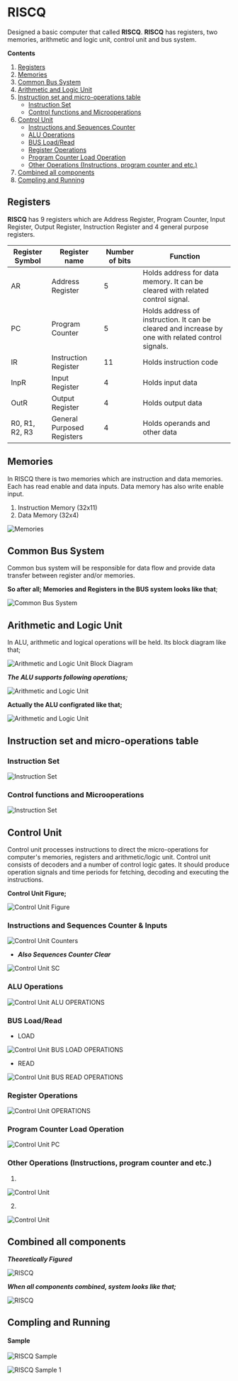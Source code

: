 
# RISCQ
Designed a basic computer that called **RISCQ**. **RISCQ** has registers, two memories, arithmetic and logic unit, control unit and bus system.


**Contents**

 1.  [Registers](https://github.com/derectus/risc-qarch#registers)
 2.  [Memories](https://github.com/derectus/risc-qarch#memories)
 3. [Common Bus System](https://github.com/derectus/risc-qarch#common-bus-system)
 4. [Arithmetic and Logic Unit](https://github.com/derectus/risc-qarch#arithmetic-and-logic-unit)
 5. [Instruction set and micro-operations table](https://github.com/derectus/risc-qarch#instruction-set-and-micro-operations-table)
	 - [Instruction Set](https://github.com/derectus/risc-qarch#instruction-set)
	 - [Control functions and Microoperations](https://github.com/derectus/risc-qarch#control-functions-and-microoperations)
 6. [Control Unit](https://github.com/derectus/risc-qarch#control-unit)
	 - [Instructions and Sequences Counter](https://github.com/derectus/risc-qarch#instructions-and-sequences-counter--inputs)
	 -  [ALU Operations](https://github.com/derectus/risc-qarch#alu-operations)
	 -  [BUS Load/Read](https://github.com/derectus/risc-qarch#bus-loadread)
	 - [Register Operations](https://github.com/derectus/risc-qarch#register-operations)
	 - [Program Counter Load Operation](https://github.com/derectus/risc-qarch#program-counter-load-operation)
	 - [Other Operations (Instructions, program counter and etc.)](https://github.com/derectus/risc-qarch#other-operations-instructions-program-counter-and-etc)
 7. [Combined all components](https://github.com/derectus/risc-qarch#combined-all-components)
 8. [Compling and Running](https://github.com/derectus/risc-qarch#compling-and-running)



## Registers
**RISCQ** has 9 registers which are Address Register, Program Counter, Input Register, Output
Register, Instruction Register and 4 general purpose registers.


|  Register Symbol 	|   Register name	|   Number of bits	|   Function	|   
|---	|---	|---	|---	|
|   AR	|   Address Register	|   5	|  Holds address for data memory. It can be cleared with related control signal. 	| 
|   PC	|   Program Counter	|   5	|   Holds address of instruction. It can be cleared and increase by one with related control signals.	|
|   IR	|   Instruction Register	|   11	|   Holds instruction code	|
|   InpR	|   Input Register	|   4	|   Holds input data	|
|   OutR	|   Output Register	|   4	|   Holds output data	|
|   R0, R1, R2, R3	|   General Purposed Registers	|   4	|   Holds operands and other data	|


## Memories
In RISCQ there is two memories which are instruction and data memories. Each has read
enable and data inputs. Data memory has also write enable input.
1. Instruction Memory (32x11)
2. Data Memory (32x4)

![Memories](/img/memories.png)

## Common Bus System
Common bus system will be responsible for data flow and provide data transfer between register
and/or memories.

**So after all; Memories and Registers in the BUS system looks like that**;

![Common Bus System](/img/BUS.PNG)

## Arithmetic and Logic Unit
In ALU, arithmetic and logical operations will be held. Its block diagram like that;
 
![Arithmetic and Logic Unit Block Diagram](/img/alu-figure-1.png)

***The ALU supports following operations;***

![Arithmetic and Logic Unit](/img/alu-figure.png)

**Actually the ALU configrated like that;**

![Arithmetic and Logic Unit](/img/ALU.PNG)

##  Instruction set and micro-operations table 

### Instruction Set
![Instruction Set](/img/instructions.png)

### Control functions and Microoperations
![Instruction Set](/img/micop.png)

## Control Unit
Control unit processes instructions to direct the micro-operations for computer's memories,
registers and arithmetic/logic unit. Control unit consists of decoders and a number of control logic
gates. It should produce operation signals and time periods for fetching, decoding and executing the instructions.

 **Control Unit Figure;**

![Control Unit Figure](/img/cu-fig.png)

### Instructions and Sequences Counter & Inputs
![Control Unit Counters](/img/CU-I.PNG)

 - ***Also Sequences Counter Clear***
 
 ![Control Unit SC](/img/CU-III.PNG)

### ALU Operations
![Control Unit ALU OPERATIONS](/img/cu-alu.png)

### BUS Load/Read 
 - LOAD
 
  ![Control Unit BUS LOAD OPERATIONS](/img/cu-bus-load.png)
 - READ
 
  ![Control Unit  BUS READ  OPERATIONS](/img/cu-bus-read.png)
  
### Register Operations
![Control Unit  OPERATIONS](/img/cu-register.png )

### Program Counter Load Operation
![Control Unit PC](/img/CU-V.PNG)

### Other Operations (Instructions, program counter and etc.)
 1. 
 
 ![Control Unit ](/img/CU-VI.PNG)
 
 2.
 
 ![Control Unit ](/img/CU-VII.PNG)

## Combined all components
***Theoretically Figured***

![RISCQ ](/img/all-fig.png)

***When all components combined, system looks like that;***

![RISCQ ](/img/ALL.PNG)

## Compling and Running 

#### Sample 
![RISCQ Sample ](/img/sample.png)

![RISCQ Sample 1](/img/sample2.png)



